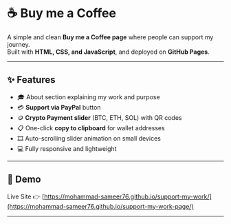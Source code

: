 # ☕ Buy me a Coffee

A simple and clean **Buy me a Coffee page** where people can support my journey.  
Built with **HTML, CSS, and JavaScript**, and deployed on **GitHub Pages**.

---

## ✨ Features
- 🎓 About section explaining my work and purpose  
- 💳 **Support via PayPal** button  
- 🪙 **Crypto Payment slider** (BTC, ETH, SOL) with QR codes  
- 📋 One-click **copy to clipboard** for wallet addresses  
- 🎞️ Auto-scrolling slider animation on small devices  
- 💻 Fully responsive and lightweight  

---

## 🚀 Demo
Live Site 👉 [https://mohammad-sameer76.github.io/support-my-work/](https://mohammad-sameer76.github.io/support-my-work-page/)

---
